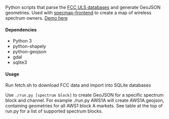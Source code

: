 Python scripts that parse the [FCC ULS databases](http://wireless.fcc.gov/uls/index.htm?job=transaction&page=weekly) and generate GeoJSON geometries. Used with [specmap-frontend](https://bitbucket.org/ceby/specmap-frontend) to create a map of wireless spectrum owners. [Demo here](http://kreed.org/specmap/)

#### Dependencies ####
* Python 3
* python-shapely
* python-geojson
* gdal
* sqlite3
#### Usage ####

Run fetch.sh to download FCC data and import into SQLite databases

Use ```./run.py [spectrum block]``` to create GeoJSON for a specific spectrum block and channel. For example ./run.py AWS1A will create AWS1A.geojson, containing geometries for all AWS1 block A markets. See table at the top of run.py for a list of supported spectrum blocks.

